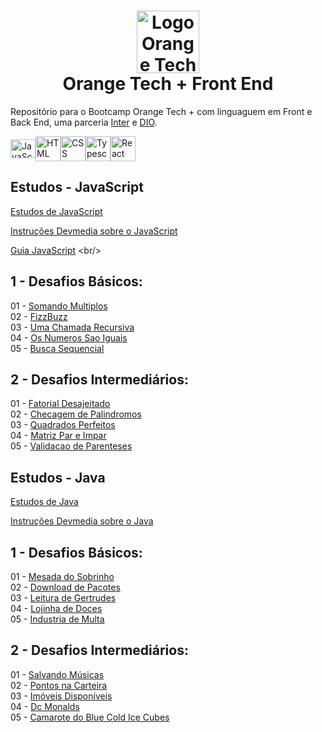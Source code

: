 <h1 align="center"><a href="https://web.dio.me/track/orange-tech/"><img src="[https://github.com/Vidigal-code/Bootcamp-Orange-Tech/blob/master/ASSETS/IMG/orangetech.png](https://github.com/WallaceRomualdoJF/Orange-Tech-DIO/blob/main/Front-End/0%20-%20ASSETS/IMG/orangetech.png)" alt="Logo Orange Tech +" width="100"/></a> <br/>Orange Tech + Front End</h1>

Repositório para o Bootcamp Orange Tech + com linguaguem em Front e Back End, uma parceria [Inter](https://www.bancointer.com.br/) e [DIO](https://dio.me/).

<a href="https://github.com/stephenroque"><img align="center" alt="JavaScript" height="30" width="40" src="https://cdn.jsdelivr.net/gh/devicons/devicon/icons/javascript/javascript-original.svg"><img align="center" alt="HTML" height="40" width="40" src="https://cdn.jsdelivr.net/gh/devicons/devicon/icons/html5/html5-original.svg"><img align="center" alt="CSS" height="40" width="40" src="https://cdn.jsdelivr.net/gh/devicons/devicon/icons/css3/css3-original.svg"><img align="center" alt="Typescript" height="40" width="40" src="https://cdn.jsdelivr.net/gh/devicons/devicon/icons/typescript/typescript-original.svg"><img align="center" alt="React" height="40" width="40" src="https://cdn.jsdelivr.net/gh/devicons/devicon/icons/react/react-original.svg"></a>

## Estudos - JavaScript
[Estudos de JavaScript](https://developer.mozilla.org/pt-BR/docs/Learn/JavaScript)
<br/>

[Instruções Devmedia sobre o JavaScript](https://www.devmedia.com.br/javascript/)
<br/>

[Guia JavaScript]([https://www.devmedia.com.br/javascript/](https://www.google.com/url?sa=t&rct=j&q=&esrc=s&source=web&cd=&cad=rja&uact=8&ved=2ahUKEwjQxo21rrz-AhXNtJUCHegqAPwQFnoECCYQAQ&url=https%3A%2F%2Fwww.devmedia.com.br%2Fjavascript%2F&usg=AOvVaw3XU25G0cg9T_frfLBUFCt9))
<br/>

## 1 - Desafios Básicos:

01 - [Somando Multiplos](https://github.com/WallaceRomualdoJF/Orange-Tech---DIO/blob/main/1%20-%20Desafios%20Basicos/01%20-%20Somando%20Multiplos.js)<br/>
02 - [FizzBuzz](https://github.com/WallaceRomualdoJF/Orange-Tech---DIO/blob/main/1%20-%20Desafios%20Basicos/02%20-%20FizzBuzz.js)<br/>
03 - [Uma Chamada Recursiva](https://github.com/WallaceRomualdoJF/Orange-Tech---DIO/blob/main/1%20-%20Desafios%20Basicos/03%20-%20Uma%20Chamada%20Recursiva.js)<br/>
04 - [Os Numeros Sao Iguais](https://github.com/WallaceRomualdoJF/Orange-Tech---DIO/blob/main/1%20-%20Desafios%20Basicos/04%20-%20Os%20Numeros%20Sao%20Iguais.js)<br/>
05 - [Busca Sequencial](https://github.com/WallaceRomualdoJF/Orange-Tech---DIO/blob/main/1%20-%20Desafios%20Basicos/05%20-%20Busca%20Sequencial.js)<br/>

## 2 - Desafios Intermediários:
01 - [Fatorial Desajeitado](https://github.com/WallaceRomualdoJF/Orange-Tech---DIO/blob/main/2%20-%20Desafios%20Intermediarios/01%20-%20Fatorial%20Desajeitado.js)<br/>
02 - [Checagem de Palindromos](https://github.com/WallaceRomualdoJF/Orange-Tech---DIO/blob/main/2%20-%20Desafios%20Intermediarios/02%20-%20Checagem%20de%20Palindromos.js)<br/>
03 - [Quadrados Perfeitos](https://github.com/WallaceRomualdoJF/Orange-Tech---DIO/blob/main/2%20-%20Desafios%20Intermediarios/03%20-%20Quadrados%20Perfeitos.js)<br/>
04 - [Matriz Par e Impar](https://github.com/WallaceRomualdoJF/Orange-Tech---DIO/blob/main/2%20-%20Desafios%20Intermediarios/04%20-%20Matriz%20Par%20e%20Impar.js)<br/>
05 - [Validacao de Parenteses](https://github.com/WallaceRomualdoJF/Orange-Tech---DIO/blob/main/2%20-%20Desafios%20Intermediarios/05%20-%20Validacao%20de%20Parenteses.js)<br/>

## Estudos - Java
[Estudos de Java](https://www.devmedia.com.br/guias/java)
<br/>

[Instruções Devmedia sobre o Java](https://www.devmedia.com.br/guia/linguagem-java/38169)
<br/>


## 1 - Desafios Básicos:

01 - [Mesada do Sobrinho](https://github.com/WallaceRomualdoJF/Orange-Tech-DIO/tree/main/Back-End/1%20-%20Desafios/B%C3%A1sico/1%20-%20Desafio%20Mesada%20do%20Sobrinho)<br/>
02 - [Download de Pacotes](https://github.com/WallaceRomualdoJF/Orange-Tech-DIO/tree/main/Back-End/1%20-%20Desafios/B%C3%A1sico/2%20-%20Desafio%20Download%20de%20Pacotes)<br/>
03 - [Leitura de Gertrudes](https://github.com/WallaceRomualdoJF/Orange-Tech-DIO/tree/main/Back-End/1%20-%20Desafios/B%C3%A1sico/3%20-%20Desafio%20Leitura%20de%20Gertrudes)<br/>
04 - [Lojinha de Doces](https://github.com/WallaceRomualdoJF/Orange-Tech-DIO/tree/main/Back-End/1%20-%20Desafios/B%C3%A1sico/4%20-%20Desafio%20Lojinha%20de%20Doces)<br/>
05 - [Industria de Multa](https://github.com/WallaceRomualdoJF/Orange-Tech-DIO/tree/main/Back-End/1%20-%20Desafios/B%C3%A1sico/5%20-%20Desafio%20Industria%20de%20Multa)<br/>

## 2 - Desafios Intermediários:
01 - [Salvando Músicas](https://github.com/WallaceRomualdoJF/Orange-Tech-DIO/tree/main/Back-End/1%20-%20Desafios/Intermedi%C3%A1rio/1%20-%20Salvando%20M%C3%BAsicas)<br/>
02 - [Pontos na Carteira](https://github.com/WallaceRomualdoJF/Orange-Tech-DIO/tree/main/Back-End/1%20-%20Desafios/Intermedi%C3%A1rio/2%20-%20Pontos%20na%20Carteira)<br/>
03 - [Imóveis Disponíveis](https://github.com/WallaceRomualdoJF/Orange-Tech-DIO/tree/main/Back-End/1%20-%20Desafios/Intermedi%C3%A1rio/3%20-%20Im%C3%B3veis%20Dispon%C3%ADveis)<br/>
04 - [Dc Monalds](https://github.com/WallaceRomualdoJF/Orange-Tech-DIO/tree/main/Back-End/1%20-%20Desafios/Intermedi%C3%A1rio/4%20-%20Dc%20Monalds)<br/>
05 - [Camarote do Blue Cold Ice Cubes](https://github.com/WallaceRomualdoJF/Orange-Tech-DIO/tree/main/Back-End/1%20-%20Desafios/Intermedi%C3%A1rio/5%20-%20Camarote%20do%20Blue%20Cold%20Ice%20Cubes)<br/>

